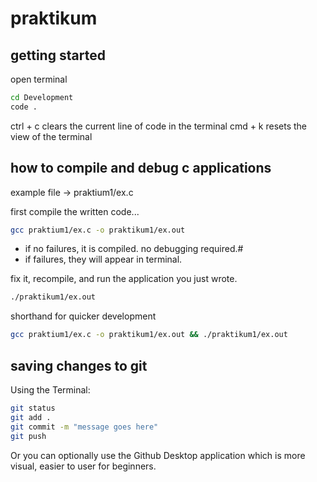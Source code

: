 # praktikum

## getting started

open terminal

```bash
cd Development
code .
```

ctrl + c clears the current line of code in the terminal
cmd + k resets the view of the terminal

## how to compile and debug c applications

example file -> praktium1/ex.c

first compile the written code...

```bash
gcc praktium1/ex.c -o praktikum1/ex.out
```

- if no failures, it is compiled. no debugging required.#
- if failures, they will appear in terminal.

fix it, recompile, and run the application you just wrote.

```bash
./praktikum1/ex.out
```

shorthand for quicker development

```bash
gcc praktium1/ex.c -o praktikum1/ex.out && ./praktikum1/ex.out
```

## saving changes to git

Using the Terminal:

```bash
git status
git add .
git commit -m "message goes here"
git push
```

Or you can optionally use the Github Desktop application which is more visual, easier to user for beginners.